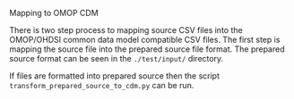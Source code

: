 Mapping to OMOP CDM

There is two step process to mapping source CSV files into the OMOP/OHDSI common data 
model compatible CSV files. The first step is mapping the source file into the 
prepared source file format. The prepared source format can be seen in the `./test/input/` 
directory.

If files are formatted into prepared source then the script 
`transform_prepared_source_to_cdm.py` can be run. 